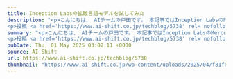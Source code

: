 ```yaml
---
title: Inception Labsの拡散言語モデルを試してみた
description: "<p>こんにちは、 AIチームの戸田です。 本記事ではInception LabsのMercury APIのベータ版が使えるようになったので、簡単に試してみました。 ドキュメントはこちらで確認できます。 拡散言語モデル 現在の [&#8230;]</p>
<p>投稿 <a href='https://www.ai-shift.co.jp/techblog/5738' rel='nofollow'>Inception Labsの拡散言語モデルを試してみた</a> は <a href='https://www.ai-shift.co.jp' rel='nofollow'>株式会社AI Shift</a> に最初に表示されました。</p>"
summary: "<p>こんにちは、 AIチームの戸田です。 本記事ではInception LabsのMercury APIのベータ版が使えるようになったので、簡単に試してみました。 ドキュメントはこちらで確認できます。 拡散言語モデル 現在の [&#8230;]</p>
<p>投稿 <a href='https://www.ai-shift.co.jp/techblog/5738' rel='nofollow'>Inception Labsの拡散言語モデルを試してみた</a> は <a href='https://www.ai-shift.co.jp' rel='nofollow'>株式会社AI Shift</a> に最初に表示されました。</p>"
pubDate: Thu, 01 May 2025 03:02:11 +0000
source: AI Shift
url: https://www.ai-shift.co.jp/techblog/5738
thumbnail: "https://www.ai-shift.co.jp/wp-content/uploads/2025/04/f81fd2e4c52864042852c112ce927ae2-1.png"
---
```


